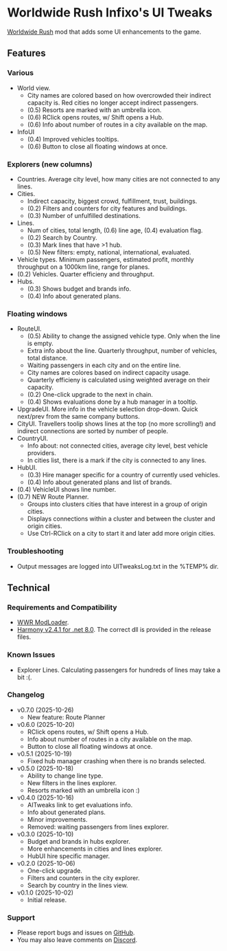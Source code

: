 # Worldwide Rush Infixo's UI Tweaks
[Worldwide Rush](https://store.steampowered.com/app/3325500/Worldwide_Rush/) mod that adds some UI enhancements to the game.

## Features

### Various
- World view.
  - City names are colored based on how overcrowded their indirect capacity is. Red cities no longer accept indirect passengers.
  - (0.5) Resorts are marked with an umbrella icon.
  - (0.6) RClick opens routes, w/ Shift opens a Hub.
  - (0.6) Info about number of routes in a city available on the map.
- InfoUI
  - (0.4) Improved vehicles tooltips.
  - (0.6) Button to close all floating windows at once.

### Explorers (new columns)
- Countries. Average city level, how many cities are not connected to any lines.
- Cities.
  - Indirect capacity, biggest crowd, fulfillment, trust, buildings.
  - (0.2) Filters and counters for city features and buildings.
  - (0.3) Number of unfulfilled destinations.
- Lines.
  - Num of cities, total length, (0.6) line age, (0.4) evaluation flag.
  - (0.2) Search by Country.
  - (0.3) Mark lines that have >1 hub.
  - (0.5) New filters: empty, national, international, evaluated.
- Vehicle types. Minimum passengers, estimated profit, monthly throughput on a 1000km line, range for planes.
- (0.2) Vehicles. Quarter efficieny and throughput.
- Hubs. 
  - (0.3) Shows budget and brands info.
  - (0.4) Info about generated plans.

### Floating windows
- RouteUI.
  - (0.5) Ability to change the assigned vehicle type. Only when the line is empty.
  - Extra info about the line. Quarterly throughput, number of vehicles, total distance.
  - Waiting passengers in each city and on the entire line.
  - City names are colores based on indirect capacity usage.
  - Quarterly efficieny is calculated using weighted average on their capacity.
  - (0.2) One-click upgrade to the next in chain.
  - (0.4) Shows evaluations done by a hub manager in a tooltip.
- UpgradeUI. More info in the vehicle selection drop-down. Quick next/prev from the same company buttons.
- CityUI. Travellers toolip shows lines at the top (no more scrolling!) and indirect connections are sorted by number of people.
- CountryUI.
  - Info about: not connected cities, average city level, best vehicle providers.
  - In cities list, there is a mark if the city is connected to any lines.
- HubUI.
  - (0.3) Hire manager specific for a country of currently used vehicles. 
  - (0.4) Info about generated plans and list of brands.
- (0.4) VehicleUI shows line number.
- (0.7) NEW Route Planner.
  - Groups into clusters cities that have interest in a group of origin cities.
  - Displays connections within a cluster and between the cluster and origin cities.
  - Use Ctrl-RClick on a city to start it and later add more origin cities.

### Troubleshooting
- Output messages are logged into UITweaksLog.txt in the %TEMP% dir.

## Technical

### Requirements and Compatibility
- [WWR ModLoader](https://github.com/Infixo/WWR-ModLoader).
- [Harmony v2.4.1 for .net 8.0](https://github.com/pardeike/Harmony/releases/tag/v2.4.1.0). The correct dll is provided in the release files.

### Known Issues
- Explorer Lines. Calculating passengers for hundreds of lines may take a bit :(.

### Changelog
- v0.7.0 (2025-10-26)
  - New feature: Route Planner
- v0.6.0 (2025-10-20)
  - RClick opens routes, w/ Shift opens a Hub.
  - Info about number of routes in a city available on the map.
  - Button to close all floating windows at once.
- v0.5.1 (2025-10-19)
  - Fixed hub manager crashing when there is no brands selected.
- v0.5.0 (2025-10-18)
  - Ability to change line type.
  - New filters in the lines explorer.
  - Resorts marked with an umbrella icon :)
- v0.4.0 (2025-10-16)
  - AITweaks link to get evaluations info.
  - Info about generated plans.
  - Minor improvements.
  - Removed: waiting passengers from lines explorer.
- v0.3.0 (2025-10-10)
  - Budget and brands in hubs explorer.
  - More enhancements in cities and lines explorer.
  - HubUI hire specific manager.
- v0.2.0 (2025-10-06)
  - One-click upgrade.
  - Filters and counters in the city explorer.
  - Search by country in the lines view.
- v0.1.0 (2025-10-02)
  - Initial release.

### Support
- Please report bugs and issues on [GitHub](https://github.com/Infixo/WWR-UITweaks).
- You may also leave comments on [Discord](https://discord.com/channels/1342565384066170964/1421898965556920342).
